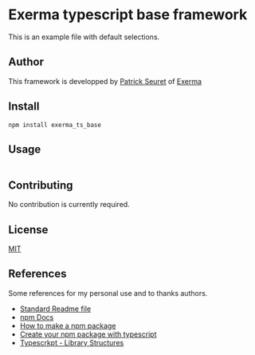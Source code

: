# Exerma typescript base framework

This is an example file with default selections.

## Author

This framework is developped by [Patrick Seuret](https://seuret.ch) of [Exerma](https://exerma.com)

## Install

```npm
npm install exerma_ts_base
```

## Usage

```typescript
```

## Contributing

No contribution is currently required.

## License

[MIT](https://choosealicense.com/licenses/mit/)

## References

Some references for my personal use and to thanks authors.

- [Standard Readme file](https://github.com/RichardLitt/standard-readme/tree/main)
- [npm Docs](https://docs.npmjs.com/about-npm)
- [How to make a npm package](https://www.codementor.io/@dhananjaykumar/build-and-publish-an-npm-typescript-package-1jklrmbf2g)
- [Create your npm package with typescript](https://spfx-app.dev/create-your-npm-package-with-typescript-in-a-few-minutes)
- [Typescrkpt - Library Structures](https://www.typescriptlang.org/docs/handbook/declaration-files/library-structures.html)
